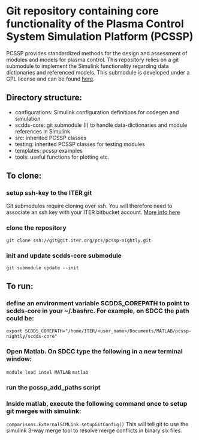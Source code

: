 # Git repository containing core functionality of the Plasma Control System Simulation Platform (PCSSP)
PCSSP provides standardized methods for the design and assessment of modules and models for plasma control. This repository relies on a git submodule to implement the Simulink functionality regarding
data dictionaries and referenced models. This submodule is developed under a GPL license
and can be found [here](https://git.iter.org/projects/PCS/repos/scdds/browse).  

## Directory structure:
- configurations: Simulink configuration definitions for codegen and simulation
- scdds-core: git submodule (!) to handle data-dictionaries and module references in Simulink
- src: inherited PCSSP classes
- testing: inherited PCSSP classes for testing modules
- templates: pcssp examples
- tools: useful functions for plotting etc.

## To clone: 
### setup ssh-key to the ITER git
Git submodules require cloning over ssh. You will therefore need to associate an ssh key with your ITER bitbucket account. [More info here](https://confluence.atlassian.com/bitbucketserver0721/creating-ssh-keys-1115665672.html) 

### clone the repository
`git clone ssh://git@git.iter.org/pcs/pcssp-nightly.git`
### init and update scdds-core submodule
`git submodule update --init`


## To run:
### define an environment variable SCDDS_COREPATH to point to scdds-core in your ~/.bashrc. For example, on SDCC the path could be:
`export SCDDS_COREPATH="/home/ITER/<user_name>/Documents/MATLAB/pcssp-nightly/scdds-core"`

### Open Matlab. On SDCC type the following in a new terminal window:
`module load intel MATLAB`
`matlab`
### run the pcssp_add_paths script

### Inside matlab, execute the following command once to setup git merges with simulink:
`comparisons.ExternalSCMLink.setupGitConfig()`
This will tell git to use the simulink 3-way merge tool to resolve merge conflicts in binary slx files. 
